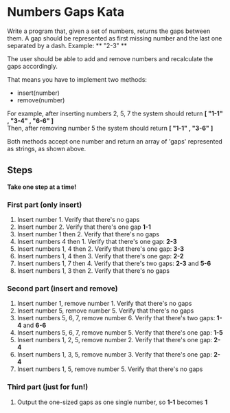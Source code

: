 # Numbers Gaps Kata

Write a program that, given a set of numbers, returns the gaps between them.
A gap should be represented as first missing number and the last one separated by a dash.
Example: ** "2-3" **

The user should be able to add and remove numbers and recalculate the gaps accordingly.

That means you have to implement two methods:
 * insert(number)
 * remove(number)  

For example, after inserting numbers 2, 5, 7 the system should return **[ "1-1" , "3-4" , "6-6" ]**  
Then, after removing number 5 the system should return **[ "1-1" , "3-6" ]**

Both methods accept one number and return an array of 'gaps' represented as strings, as shown above.

## Steps

**Take one step at a time!**

### First part (only insert)
 1. Insert number 1. Verify that there's no gaps
 2. Insert number 2. Verify that there's one gap **1-1**
 3. Insert number 1 then 2. Verify that there's no gaps
 4. Insert numbers 4 then 1. Verify that there's one gap: **2-3**
 5. Insert numbers 1, 4 then 2. Verify that there's one gap: **3-3**
 6. Insert numbers 1, 4 then 3. Verify that there's one gap: **2-2**
 7. Insert numbers 1, 7 then 4. Verify that there's two gaps: **2-3** and **5-6**
 8. Insert numbers 1, 3 then 2. Verify that there's no gaps

### Second part (insert and remove)
 1. Insert number 1, remove number 1. Verify that there's no gaps
 2. Insert number 5, remove number 5. Verify that there's no gaps
 3. Insert numbers 5, 6, 7, remove number 6. Verify that there's two gaps: **1-4** and **6-6**
 4. Insert numbers 5, 6, 7, remove number 5. Verify that there's one gap: **1-5**
 5. Insert numbers 1, 2, 5, remove number 2. Verify that there's one gap: **2-4**
 6. Insert numbers 1, 3, 5, remove number 3. Verify that there's one gap: **2-4**
 7. Insert numbers 1, 5, remove number 5. Verify that there's no gaps

### Third part (just for fun!)
 1. Output the one-sized gaps as one single number, so **1-1** becomes **1**
